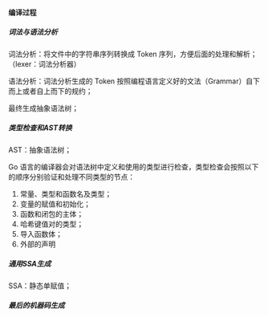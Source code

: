 #### 编译过程

##### 词法与语法分析

词法分析：将文件中的字符串序列转换成 Token 序列，方便后面的处理和解析；（lexer：词法分析器）

语法分析：词法分析生成的 Token 按照编程语言定义好的文法（Grammar）自下而上或者自上而下的规约；

最终生成抽象语法树；

##### 类型检查和AST转换

AST：抽象语法树；

Go 语言的编译器会对语法树中定义和使用的类型进行检查，类型检查会按照以下的顺序分别验证和处理不同类型的节点：

1. 常量、类型和函数名及类型；
2. 变量的赋值和初始化；
3. 函数和闭包的主体；
4. 哈希键值对的类型；
5. 导入函数体；
6. 外部的声明



##### 通用SSA生成

SSA：静态单赋值；



##### 最后的机器码生成


